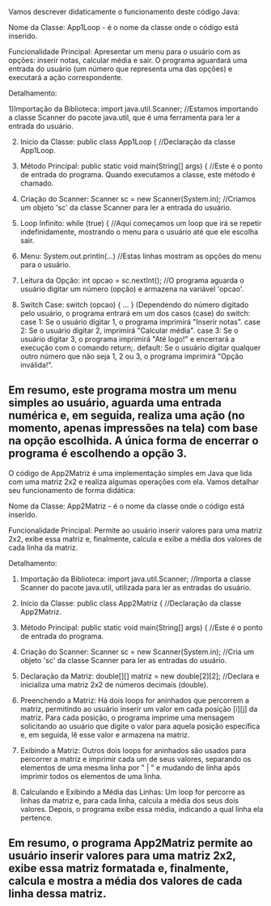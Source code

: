 Vamos descrever didaticamente o funcionamento deste código Java:

Nome da Classe:
App1Loop - é o nome da classe onde o código está inserido.

Funcionalidade Principal:
Apresentar um menu para o usuário com as opções: inserir notas, calcular média e sair. 
O programa aguardará uma entrada do usuário (um número que representa uma das opções) e executará a ação correspondente.

Detalhamento:

1)Importação da Biblioteca:
import java.util.Scanner; //Estamos importando a classe Scanner do pacote java.util, que é uma ferramenta para ler a entrada do usuário.

2) Início da Classe:
public class App1Loop { //Declaração da classe App1Loop.

3) Método Principal:
public static void main(String[] args) { //Este é o ponto de entrada do programa. Quando executamos a classe, este método é chamado.

4) Criação do Scanner:
Scanner sc = new Scanner(System.in); //Criamos um objeto 'sc' da classe Scanner para ler a entrada do usuário.

5) Loop Infinito:
while (true) { //Aqui começamos um loop que irá se repetir indefinidamente, mostrando o menu para o usuário até que ele escolha sair.

6) Menu:
System.out.println(...)  //Estas linhas mostram as opções do menu para o usuário.

7) Leitura da Opção:
int opcao = sc.nextInt(); //O programa aguarda o usuário digitar um número (opção) e armazena na variável 'opcao'.

8) Switch Case:
switch (opcao) { ... } (Dependendo do número digitado pelo usuário, o programa entrará em um dos casos (case) do switch:
case 1: Se o usuário digitar 1, o programa imprimirá "Inserir notas".
case 2: Se o usuário digitar 2, imprimirá "Calcular média".
case 3: Se o usuário digitar 3, o programa imprimirá "Até logo!" e encerrará a execução com o comando return;.
default: Se o usuário digitar qualquer outro número que não seja 1, 2 ou 3, o programa imprimirá "Opção inválida!".

Em resumo, este programa mostra um menu simples ao usuário, aguarda uma entrada numérica e, em seguida, 
realiza uma ação (no momento, apenas impressões na tela) com base na opção escolhida. 
A única forma de encerrar o programa é escolhendo a opção 3.
-------------------------------------------------------------------------------------------------------------------------------------------

O código de App2Matriz é uma implementação simples em Java que lida com uma matriz 2x2 e realiza algumas operações com ela. 
Vamos detalhar seu funcionamento de forma didática:

Nome da Classe:
App2Matriz - é o nome da classe onde o código está inserido.

Funcionalidade Principal:
Permite ao usuário inserir valores para uma matriz 2x2, exibe essa matriz e, finalmente, calcula e exibe a média dos valores de cada linha da matriz.

Detalhamento:

1) Importação da Biblioteca:
import java.util.Scanner; //Importa a classe Scanner do pacote java.util, utilizada para ler as entradas do usuário.

2) Início da Classe:
public class App2Matriz { //Declaração da classe App2Matriz.

3) Método Principal:
public static void main(String[] args) { //Este é o ponto de entrada do programa.

4) Criação do Scanner:
Scanner sc = new Scanner(System.in); //Cria um objeto 'sc' da classe Scanner para ler as entradas do usuário.

5) Declaração da Matriz:
double[][] matriz = new double[2][2]; //Declara e inicializa uma matriz 2x2 de números decimais (double).

6) Preenchendo a Matriz:
Há dois loops for aninhados que percorrem a matriz, permitindo ao usuário inserir um valor em cada posição [i][j] da matriz.
Para cada posição, o programa imprime uma mensagem solicitando ao usuário que digite o valor para aquela posição específica e, 
em seguida, lê esse valor e armazena na matriz.

7) Exibindo a Matriz:
Outros dois loops for aninhados são usados para percorrer a matriz e imprimir cada um de seus valores, 
separando os elementos de uma mesma linha por " | " e mudando de linha após imprimir todos os elementos de uma linha.

8) Calculando e Exibindo a Média das Linhas:
Um loop for percorre as linhas da matriz e, para cada linha, calcula a média dos seus dois valores. 
Depois, o programa exibe essa média, indicando a qual linha ela pertence.

Em resumo, o programa App2Matriz permite ao usuário inserir valores para uma matriz 2x2, 
exibe essa matriz formatada e, finalmente, calcula e mostra a média dos valores de cada linha dessa matriz.
------------------------------------------------------------------------------------------------------------
